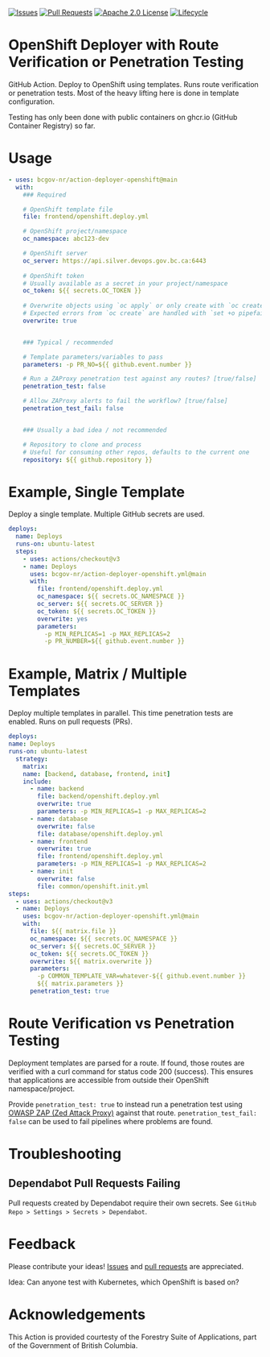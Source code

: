 <!-- Badges -->
[![Issues](https://img.shields.io/github/issues/bcgov-nr/action-deployer-openshift)](/../../issues)
[![Pull Requests](https://img.shields.io/github/issues-pr/bcgov-nr/action-deployer-openshift)](/../../pulls)
[![Apache 2.0 License](https://img.shields.io/github/license/bcgov-nr/action-deployer-openshift.svg)](/LICENSE)
[![Lifecycle](https://img.shields.io/badge/Lifecycle-Experimental-339999)](https://github.com/bcgov/repomountie/blob/master/doc/lifecycle-badges.md)

<!-- Reference-Style link -->
[Issues]: https://docs.github.com/en/issues/tracking-your-work-with-issues/creating-an-issue
[Pull Requests]: https://docs.github.com/en/desktop/contributing-and-collaborating-using-github-desktop/working-with-your-remote-repository-on-github-or-github-enterprise/creating-an-issue-or-pull-request

# OpenShift Deployer with Route Verification or Penetration Testing

GitHub Action. Deploy to OpenShift using templates. Runs route verification or penetration tests.  Most of the heavy lifting here is done in template configuration.

Testing has only been done with public containers on ghcr.io (GitHub Container Registry) so far.

# Usage

```yaml
- uses: bcgov-nr/action-deployer-openshift@main
  with:
    ### Required

    # OpenShift template file
    file: frontend/openshift.deploy.yml

    # OpenShift project/namespace
    oc_namespace: abc123-dev

    # OpenShift server
    oc_server: https://api.silver.devops.gov.bc.ca:6443
    
    # OpenShift token
    # Usually available as a secret in your project/namespace
    oc_token: ${{ secrets.OC_TOKEN }}
    
    # Overwrite objects using `oc apply` or only create with `oc create`
    # Expected errors from `oc create` are handled with `set +o pipefail`
    overwrite: true


    ### Typical / recommended

    # Template parameters/variables to pass
    parameters: -p PR_NO=${{ github.event.number }}

    # Run a ZAProxy penetration test against any routes? [true/false]
    penetration_test: false

    # Allow ZAProxy alerts to fail the workflow? [true/false]
    penetration_test_fail: false


    ### Usually a bad idea / not recommended

    # Repository to clone and process
    # Useful for consuming other repos, defaults to the current one
    repository: ${{ github.repository }}
```

# Example, Single Template

Deploy a single template.  Multiple GitHub secrets are used.

```yaml
deploys:
  name: Deploys
  runs-on: ubuntu-latest
  steps:
    - uses: actions/checkout@v3
    - name: Deploys
      uses: bcgov-nr/action-deployer-openshift.yml@main
      with:
        file: frontend/openshift.deploy.yml
        oc_namespace: ${{ secrets.OC_NAMESPACE }}
        oc_server: ${{ secrets.OC_SERVER }}
        oc_token: ${{ secrets.OC_TOKEN }}
        overwrite: yes
        parameters:
          -p MIN_REPLICAS=1 -p MAX_REPLICAS=2
          -p PR_NUMBER=${{ github.event.number }}
```

# Example, Matrix / Multiple Templates

Deploy multiple templates in parallel.  This time penetration tests are enabled.  Runs on pull requests (PRs).

```yaml
deploys:
name: Deploys
runs-on: ubuntu-latest
  strategy:
    matrix:
    name: [backend, database, frontend, init]
    include:
      - name: backend
        file: backend/openshift.deploy.yml
        overwrite: true
        parameters: -p MIN_REPLICAS=1 -p MAX_REPLICAS=2
      - name: database
        overwrite: false
        file: database/openshift.deploy.yml
      - name: frontend
        overwrite: true
        file: frontend/openshift.deploy.yml
        parameters: -p MIN_REPLICAS=1 -p MAX_REPLICAS=2
      - name: init
        overwrite: false
        file: common/openshift.init.yml
steps:
  - uses: actions/checkout@v3
  - name: Deploys
    uses: bcgov-nr/action-deployer-openshift.yml@main
    with:
      file: ${{ matrix.file }}
      oc_namespace: ${{ secrets.OC_NAMESPACE }}
      oc_server: ${{ secrets.OC_SERVER }}
      oc_token: ${{ secrets.OC_TOKEN }}
      overwrite: ${{ matrix.overwrite }}
      parameters:
        -p COMMON_TEMPLATE_VAR=whatever-${{ github.event.number }}
        ${{ matrix.parameters }}
      penetration_test: true
```

# Route Verification vs Penetration Testing

Deployment templates are parsed for a route.  If found, those routes are verified with a curl command for status code 200 (success).  This ensures that applications are accessible from outside their OpenShift namespace/project.

Provide `penetration_test: true` to instead run a penetration test using [OWASP ZAP (Zed Attack Proxy)](https://github.com/zaproxy/action-full-scan) against that route. `penetration_test_fail: false` can be used to fail pipelines where problems are found.

# Troubleshooting

## Dependabot Pull Requests Failing

Pull requests created by Dependabot require their own secrets.  See `GitHub Repo > Settings > Secrets > Dependabot`.

# Feedback

Please contribute your ideas!  [Issues] and [pull requests] are appreciated.

Idea: Can anyone test with Kubernetes, which OpenShift is based on?

# Acknowledgements

This Action is provided courtesty of the Forestry Suite of Applications, part of the Government of British Columbia.
